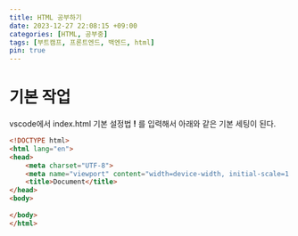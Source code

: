 ```yaml
---
title: HTML 공부하기
date: 2023-12-27 22:08:15 +09:00
categories: [HTML, 공부중]
tags: [부트캠프, 프론트엔드, 백엔드, html]
pin: true
---
```


# 기본 작업

vscode에서 index.html 기본 설정법 **!** 를 입력해서 아래와 같은 기본 세팅이 된다.
```html
<!DOCTYPE html>
<html lang="en">
<head>
    <meta charset="UTF-8">
    <meta name="viewport" content="width=device-width, initial-scale=1.0">
    <title>Document</title>
</head>
<body>
    
</body>
</html>
```
